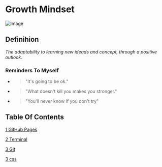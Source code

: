# Growth Mindset

![Image](https://149664534.v2.pressablecdn.com/wp-content/uploads/2015/02/Carol-Dweck-Two-Mindsets.jpg)

## Definihion
    
*The adaptability to learning new ideads and concept, through a positive outlook.*  

### Reminders To Myself

- > "It's going to be ok."

- > "What doesn't kill you makes you stronger."

- > "You'll never know if you don't try"

## Table Of Contents

[1 GitHub Pages](https://github.com/harfrancois/Reading-notes)

[2 Terminal](./terminal.md)

[3 Git](./git.md)

[3 css](./css.md)
